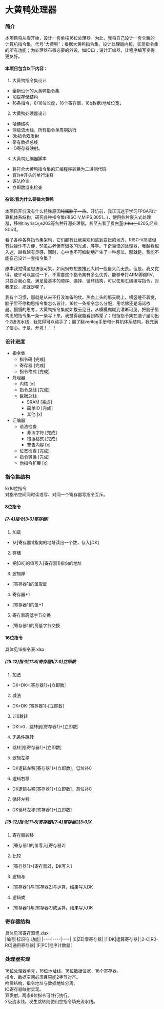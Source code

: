 # 大黄鸭处理器  

### 简介
本项目将从零开始，设计一套单核16位处理器。为此，我将自己设计一套全新的计算机指令集，代号“大黄鸭”；根据大黄鸭指令集，设计处理器内核，实现指令集的所有功能；为处理器布置必要的外设，如IO口；设计汇编器，让程序编写变得更友好。

#### 本项目包含以下内容：  
1. 大黄鸭指令集设计  
- 全新设计的大黄鸭指令集
- 加载存储结构
- 16条指令，8/16位长度，16个寄存器，16b数据/地址位宽， 
2. 大黄鸭处理器设计  
- 哈佛结构
- 两级流水线，所有指令单周期执行
- 8b指令双发射
- 带有数据总线
- IO寄存器映射。  
3. 大黄鸭汇编器脚本  
- 将符合大黄鸭指令集的汇编程序转换为二进制代码
- 容许#开头的单行注释
- 语法检查
- 立即数溢出检查

#### 杂谈:我为什么要做大黄鸭
本项目开坑没有什么特殊原因~~纯属脑子一热~~。开坑前，我正沉迷于学习FPGA和计算机体系结构，研究各种指令集(RISC-V,MIPS,8051...)，使用各种嵌入式处理器，移植tinyriscv,e203等各种开源处理器，甚至去看了看古董(~~川口三~~6205,经典8051)。

看了各种各样指令集架构，它们都有让我喜欢和感到变扭的地方，RISC-V简洁但有些操作不方便，51虽古老但有很多闪光点，等等。千奇百怪的处理器，我越看越入迷，越看越有灵感，同时，心中也不可抑制地产生了一种想法，那就是，我能不能自己设计一套指令集？

原本我觉得这想法很可笑，如同蚂蚁想要推到大树一般自大而无畏。但是，我又觉得，或许可以尝试一下。不需要这个指令集有多么优秀，能够拳打ARM脚踢RV，只要合我心意，满足最基本的顺序、选择、循环结构，可以使用汇编编写指令，对我来说，那就足够了。

我有个习惯，那就是从来不打没准备的仗。热血上头的那天晚上，横竖睡不着觉，脑子里不停构思指令集怎么设计，16位一条指令怎么分配，用哈佛还是冯诺依曼。慢慢的思考，大黄鸭指令集就如拨云见日，从模模糊糊到清晰可见。把脑子里构思的指令集一条一条写下来，我觉得我能看到希望了；根据指令集在脑子里切出个2级流水线，我觉得可以动手了；翻了翻verilog手册和计算机体系结构，我充满了信心。于是，开坑！！！  
  
### 设计进度
- 指令集
    - 指令码 [完成]
    - 寄存器 [完成]
    - 指令格式 [完成]
- 处理器
    - 内核 [x]
    - 指令总线 [完成]
    - 数据总线
        - SRAM [完成]
        - 简单IO [完成]
        - 其他 [x]
- 汇编器
    - 语法检查
        - 非法字符 [完成]
        - 错误格式 [完成]
        - 警告内容 [x]
    - 位宽检查 [完成]
    - 指令转换 [完成]
    - 伪指令扩展 [x]
### 指令集结构
8/16位指令    
对指令空间同时读或写、对同一个寄存器写指令互斥。    

#### 8位指令
##### [7:4]指令[3:0]寄存器1  
1. 加载  
- 从[寄存器1]指向的地址读出一个数，存入[DK]
2. 存储  
- 把[DK]的值写入[寄存器1]指向的地址
3. 逻辑非  
- [寄存器1]的值取反
4. 寄存器+1   
- [寄存器1]的值+1
5. 寄存器高低字节交换   
- [寄存器1]的高低字节交换

#### 16位指令
具体见16指令表.xlsx  
##### [15:12]指令[11:8]寄存器1[7:0]立即数  
1. 加法  
- DK=DK+[寄存器1]+[立即数]  
2. 减法  
- DK=DK-[寄存器1]-[立即数]  
3. 非0跳转  
- DK!=0，跳转到[寄存器1]+[立即数]  
4. 无条件跳转  
- 跳转到[寄存器1]+[立即数]  
5. 逻辑左移  
- DK逻辑左移[寄存器1]+[立即数]，低位补0  
6. 逻辑右移  
- DK逻辑右移[寄存器1]+[立即数]，高位补0  
7. 循环左移  
- DK循环左移[寄存器1]+[立即数]  
##### [15:12]指令[11:8]寄存器1[7:4]寄存器2[3:0]X  
1. 寄存器转移  
- [寄存器1]的值写入[寄存器2]  
2. 比较  
- [寄存器1]>[寄存器2]，DK写入1  
3. 逻辑与  
- [寄存器1]与[寄存器2]与运算，结果写入DK  
4. 逻辑或  
- [寄存器1]与[寄存器2]或运算，结果写入DK  

### 寄存器结构
具体见16寄存器组.xlsx  
|编号|标识符|功能|
|----|----|----|
|0|ZE|零寄存器|
|1|DK|运算寄存器|
|2-C|R0-RC|通用寄存器|
|F|PC|程序计数器|


### 处理器实现
16位处理器单元，16位地址线，16位数据位宽，16个寄存器。  
指令、数据空间必须且只能2字节对齐。  
哈佛结构，指令地址与数据地址分离。  
IO寄存器映射实现。  
双发射，两条8位指令可并行执行。  
2级流水线，发生跳转则使用空指令填充流水线。